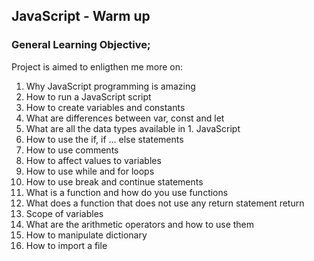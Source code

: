 ## JavaScript - Warm up

### General Learning Objective;
Project is aimed to enligthen me more on:
1. Why JavaScript programming is amazing
1. How to run a JavaScript script
1. How to create variables and constants
1. What are differences between var, const and let
1. What are all the data types available in 1. JavaScript
1. How to use the if, if ... else statements
1. How to use comments
1. How to affect values to variables
1. How to use while and for loops
1. How to use break and continue statements
1. What is a function and how do you use functions
1. What does a function that does not use any return statement return
1. Scope of variables
1. What are the arithmetic operators and how to use them
1. How to manipulate dictionary
1. How to import a file
